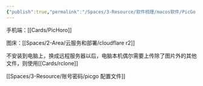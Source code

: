 ```yaml
---
{"publish":true,"permalink":"/Spaces/3-Resource/软件梳理/macos软件/PicGo.md","aliases":"PicList","title":"PicGo","description":":rocket:A simple & beautiful tool for pictures uploading built by vue-cli-electron-builder","created":"2024-10-04","modified":"2025-07-15","published":"2025-07-15T20:23:15.360+08:00","tags":["macOS软件","windows软件","github开源"],"cssclasses":""}
---
```



手机端：[[Cards/PicHoro]]

图床：[[Spaces/2-Area/云服务和部署/cloudflare r2]]

不安装到电脑上，换成远程服务器以后，电脑本机偶尔需要上传除了图片外的其他文件，则使用[[Cards/rclone]]

[[Spaces/3-Resource/账号密码/picgo 配置文件]]

